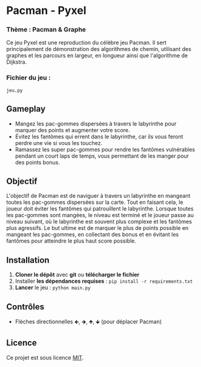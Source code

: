 # Pacman - Pyxel

### Thème : Pacman & Graphe

Ce jeu Pyxel est une reproduction du célèbre jeu Pacman. Il sert principalement de démonstration des algorithmes de chemin, utilisant des graphes et les parcours en largeur, en longueur ainsi que l'algorithme de Dijkstra.

### Fichier du jeu : 
```
jeu.py
```

## Gameplay

- Mangez les pac-gommes dispersées à travers le labyrinthe pour marquer des points et augmenter votre score.
- Évitez les fantômes qui errent dans le labyrinthe, car ils vous feront perdre une vie si vous les touchez.
- Ramassez les super pac-gommes pour rendre les fantômes vulnérables pendant un court laps de temps, vous permettant de les manger pour des points bonus.

## Objectif

L'objectif de Pacman est de naviguer à travers un labyrinthe en mangeant toutes les pac-gommes dispersées sur la carte. Tout en faisant cela, le joueur doit éviter les fantômes qui patrouillent le labyrinthe. Lorsque toutes les pac-gommes sont mangées, le niveau est terminé et le joueur passe au niveau suivant, où le labyrinthe est souvent plus complexe et les fantômes plus agressifs. Le but ultime est de marquer le plus de points possible en mangeant les pac-gommes, en collectant des bonus et en évitant les fantômes pour atteindre le plus haut score possible.

## Installation

1. **Cloner le dépôt** avec **git** ou **télécharger le fichier**
2. Installer **les dépendances requises** : `pip install -r requirements.txt`
3. **Lancer** le jeu : `python main.py`

## Contrôles

- Flèches directionnelles 🡸, 🡺, 🡹, 🡻 (pour déplacer Pacman)

## Licence

Ce projet est sous licence [MIT](LICENSE).
